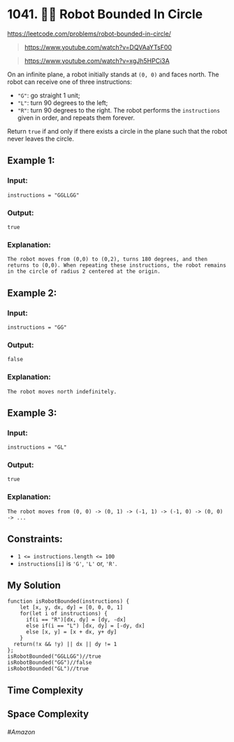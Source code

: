 # 1041. 🌴🌟 Robot Bounded In Circle
https://leetcode.com/problems/robot-bounded-in-circle/

> https://www.youtube.com/watch?v=DQVAaYTsF00

> https://www.youtube.com/watch?v=xgJh5HPCi3A

On an infinite plane, a robot initially stands at `(0, 0)` and faces north. The robot can receive one of three instructions:

- `"G"`: go straight 1 unit;
- `"L"`: turn 90 degrees to the left;
- `"R"`: turn 90 degrees to the right.
The robot performs the `instructions` given in order, and repeats them forever.

Return `true` if and only if there exists a circle in the plane such that the robot never leaves the circle.
## Example 1:

### Input: 
`instructions = "GGLLGG"`
### Output: 
`true`
### Explanation: 
`The robot moves from (0,0) to (0,2), turns 180 degrees, and then returns to (0,0).
When repeating these instructions, the robot remains in the circle of radius 2 centered at the origin.`

## Example 2:

### Input: 
`instructions = "GG"`
### Output: 
`false`
### Explanation: 
`The robot moves north indefinitely.` 

## Example 3:

### Input: 
`instructions = "GL"`
### Output: 
`true`
### Explanation: 
`The robot moves from (0, 0) -> (0, 1) -> (-1, 1) -> (-1, 0) -> (0, 0) -> ...` 

## Constraints:
- `1 <= instructions.length <= 100`
- `instructions[i]` is `'G'`, `'L'` or, `'R'`.

## My Solution 
````
function isRobotBounded(instructions) {
    let [x, y, dx, dy] = [0, 0, 0, 1]
    for(let i of instructions) {
      if(i == "R")[dx, dy] = [dy, -dx]
      else if(i == "L") [dx, dy] = [-dy, dx]
      else [x, y] = [x + dx, y+ dy]
    }
  return(!x && !y) || dx || dy != 1
};
isRobotBounded("GGLLGG")//true
isRobotBounded("GG")//false
isRobotBounded("GL")//true
````

## Time Complexity
## Space Complexity

###### #Amazon
